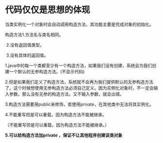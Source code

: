 # 代码仅仅是思想的体现

当类实例化一个对象时会自动调用构造方法，其功能主要是完成对象的初始化。

构造方法1.方法名与类名相同。

​            	2.没有返回值类型。

​           	 3.没有具体的返回值。

1.java中的每一个类都至少有一个构造方法，如果我们没有创建，系统会为我们创建一个默认的无参构造方法。(不显示代码)

2.但是如果我们定义了构造方法，系统就不会再为我们提供默认的无参构造方法了。这个时候想使用无参构造方法必须自己定义。因为实例化对象时，不一定会输入参数，那么没有无参的构造方法，又不输入参数，就会出错。

3.构造方法需要用public来修饰，若使用private，在其他类中无法将其实例化。

4.不能重写但是可以重载，因为构造方法不能被继承。

（不能重写但是可以重载，因为构造方法不能被继承。）

**5.可以给构造方法加private ，保证不让其他程序创建该类对象**

